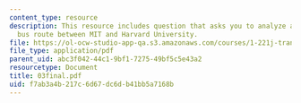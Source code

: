 ```yaml
---
content_type: resource
description: This resource includes question that asks you to analyze a proposed direct-link
  bus route between MIT and Harvard University.
file: https://ol-ocw-studio-app-qa.s3.amazonaws.com/courses/1-221j-transportation-systems-fall-2004/f7ab3a4b217c6d67dc6db41bb5a7168b_03final.pdf
file_type: application/pdf
parent_uid: abc3f042-44c1-9bf1-7275-49bf5c5e43a2
resourcetype: Document
title: 03final.pdf
uid: f7ab3a4b-217c-6d67-dc6d-b41bb5a7168b
---
```

